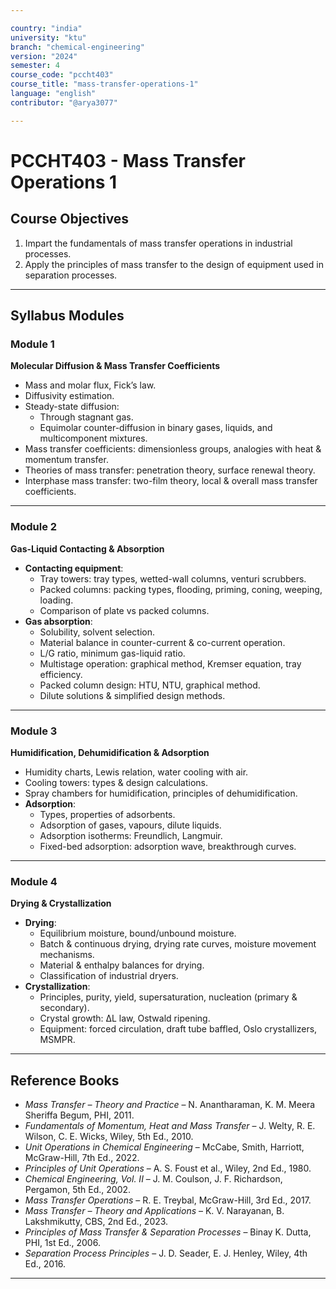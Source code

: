 ```yaml
---

country: "india"
university: "ktu"
branch: "chemical-engineering"
version: "2024"
semester: 4
course_code: "pccht403"
course_title: "mass-transfer-operations-1"
language: "english"
contributor: "@arya3077"

---
```


# PCCHT403 - Mass Transfer Operations 1

## Course Objectives

1. Impart the fundamentals of mass transfer operations in industrial processes.  
2. Apply the principles of mass transfer to the design of equipment used in separation processes.  

---

## Syllabus Modules

### Module 1
**Molecular Diffusion & Mass Transfer Coefficients**  
- Mass and molar flux, Fick’s law.  
- Diffusivity estimation.  
- Steady-state diffusion:  
  - Through stagnant gas.  
  - Equimolar counter-diffusion in binary gases, liquids, and multicomponent mixtures.  
- Mass transfer coefficients: dimensionless groups, analogies with heat & momentum transfer.  
- Theories of mass transfer: penetration theory, surface renewal theory.  
- Interphase mass transfer: two-film theory, local & overall mass transfer coefficients.  

---

### Module 2
**Gas-Liquid Contacting & Absorption**  
- **Contacting equipment**:  
  - Tray towers: tray types, wetted-wall columns, venturi scrubbers.  
  - Packed columns: packing types, flooding, priming, coning, weeping, loading.  
  - Comparison of plate vs packed columns.  
- **Gas absorption**:  
  - Solubility, solvent selection.  
  - Material balance in counter-current & co-current operation.  
  - L/G ratio, minimum gas-liquid ratio.  
  - Multistage operation: graphical method, Kremser equation, tray efficiency.  
  - Packed column design: HTU, NTU, graphical method.  
  - Dilute solutions & simplified design methods.  

---

### Module 3
**Humidification, Dehumidification & Adsorption**  
- Humidity charts, Lewis relation, water cooling with air.  
- Cooling towers: types & design calculations.  
- Spray chambers for humidification, principles of dehumidification.  
- **Adsorption**:  
  - Types, properties of adsorbents.  
  - Adsorption of gases, vapours, dilute liquids.  
  - Adsorption isotherms: Freundlich, Langmuir.  
  - Fixed-bed adsorption: adsorption wave, breakthrough curves.  

---

### Module 4
**Drying & Crystallization**  
- **Drying**:  
  - Equilibrium moisture, bound/unbound moisture.  
  - Batch & continuous drying, drying rate curves, moisture movement mechanisms.  
  - Material & enthalpy balances for drying.  
  - Classification of industrial dryers.  
- **Crystallization**:  
  - Principles, purity, yield, supersaturation, nucleation (primary & secondary).  
  - Crystal growth: ΔL law, Ostwald ripening.  
  - Equipment: forced circulation, draft tube baffled, Oslo crystallizers, MSMPR.  

---

## Reference Books

- *Mass Transfer – Theory and Practice* – N. Anantharaman, K. M. Meera Sheriffa Begum, PHI, 2011.  
- *Fundamentals of Momentum, Heat and Mass Transfer* – J. Welty, R. E. Wilson, C. E. Wicks, Wiley, 5th Ed., 2010.  
- *Unit Operations in Chemical Engineering* – McCabe, Smith, Harriott, McGraw-Hill, 7th Ed., 2022.  
- *Principles of Unit Operations* – A. S. Foust et al., Wiley, 2nd Ed., 1980.  
- *Chemical Engineering, Vol. II* – J. M. Coulson, J. F. Richardson, Pergamon, 5th Ed., 2002.  
- *Mass Transfer Operations* – R. E. Treybal, McGraw-Hill, 3rd Ed., 2017.  
- *Mass Transfer – Theory and Applications* – K. V. Narayanan, B. Lakshmikutty, CBS, 2nd Ed., 2023.  
- *Principles of Mass Transfer & Separation Processes* – Binay K. Dutta, PHI, 1st Ed., 2006.  
- *Separation Process Principles* – J. D. Seader, E. J. Henley, Wiley, 4th Ed., 2016.  

---
